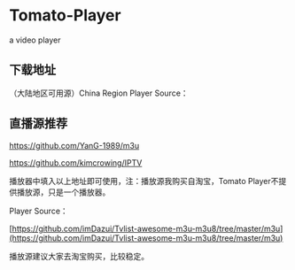 # Tomato-Player
a video player

## 下载地址



（大陆地区可用源）China Region Player Source：

## 直播源推荐

https://github.com/YanG-1989/m3u

https://github.com/kimcrowing/IPTV

播放器中填入以上地址即可使用，注：播放源我购买自淘宝，Tomato Player不提供播放源，只是一个播放器。

Player Source：

[https://github.com/imDazui/Tvlist-awesome-m3u-m3u8/tree/master/m3u](https://github.com/imDazui/Tvlist-awesome-m3u-m3u8/tree/master/m3u)


播放源建议大家去淘宝购买，比较稳定。
